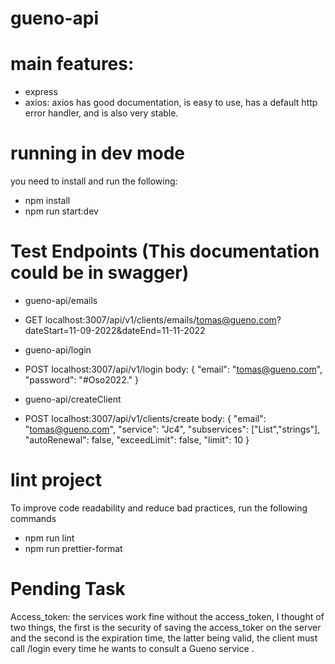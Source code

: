 # gueno-api

# main features:

-   express
-   axios: axios has good documentation, is easy to use, has a default http error handler, and is also very stable.

# running in dev mode

you need to install and run the following:

-   npm install
-   npm run start:dev

# Test Endpoints (This documentation could be in swagger)

-   gueno-api/emails
-   GET localhost:3007/api/v1/clients/emails/tomas@gueno.com?dateStart=11-09-2022&dateEnd=11-11-2022

-   gueno-api/login
-   POST localhost:3007/api/v1/login
    body:
    {
    "email": "tomas@gueno.com",
    "password": "#Oso2022."
    }

-   gueno-api/createClient
-   POST localhost:3007/api/v1/clients/create
    body:
    {
    "email": "tomas@gueno.com",
    "service": "Jc4",
    "subservices": ["List","strings"],
    "autoRenewal": false,
    "exceedLimit": false,
    "limit": 10
    }

# lint project

To improve code readability and reduce bad practices, run the following commands

-   npm run lint
-   npm run prettier-format

# Pending Task

Access_token: the services work fine without the access_token, I thought of two things, the first is the security of saving the access_toker on the server and the second is the expiration time, the latter being valid, the client must call /login every time he wants to consult a Gueno service .
